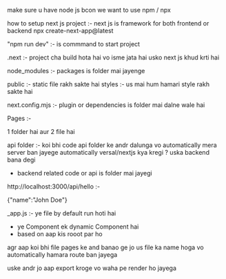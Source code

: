 make sure u have node js bcon we want to use npm / npx

how to setup next js project :-
next js is framework for both frontend or backend
npx create-next-app@latest

"npm run dev" :- is commmand to start project 

.next :-
project cha build hota hai vo isme jata hai usko next js khud krti hai

node_modules :-
packages is folder mai jayenge

public :- static file rakh sakte hai
styles :- us mai hum hamari style rakh sakte hai

next.config.mjs :-
plugin or dependencies is folder mai dalne wale hai

Pages :-

1 folder hai aur 2 file hai

api folder :-
 koi bhi code api folder ke andr dalunga vo automatically mera server ban jayege automatically versal/nextjs kya kregi ?
uska backend bana degi
- backend related code or api is folder mai jayegi

http://localhost:3000/api/hello :-

{"name":"John Doe"}


_app.js :-
ye file by default run hoti hai
- ye Component ek dynamic Component hai
- based on aap kis rooot par ho

agr aap koi bhi file pages ke and banao ge jo us file ka name hoga vo automatically hamara route ban jayega

uske andr jo aap export kroge vo waha pe render ho jayega   